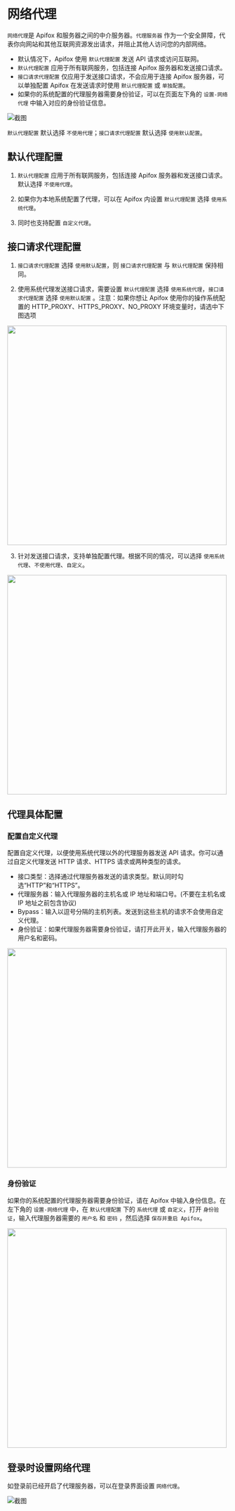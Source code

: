 # 网络代理

`网络代理`是 Apifox 和服务器之间的中介服务器。`代理服务器` 作为一个安全屏障，代表你向网站和其他互联网资源发出请求，并阻止其他人访问您的内部网络。

- 默认情况下，Apifox 使用 `默认代理配置` 发送 API 请求或访问互联网。
- `默认代理配置` 应用于所有联网服务，包括连接 Apifox 服务器和发送接口请求。
- `接口请求代理配置` 仅应用于发送接口请求，不会应用于连接 Apifox 服务器，可以单独配置 Apifox 在发送请求时使用 `默认代理配置` 或 `单独配置`。
- 如果你的系统配置的代理服务器需要身份验证，可以在页面左下角的 `设置-网络代理` 中输入对应的身份验证信息。

![截图](../../assets/img/proxy/proxy-1.png)

`默认代理配置` 默认选择 `不使用代理`；`接口请求代理配置` 默认选择 `使用默认配置`。

## 默认代理配置

1. `默认代理配置` 应用于所有联网服务，包括连接 Apifox 服务器和发送接口请求。默认选择 `不使用代理`。

2. 如果你为本地系统配置了代理，可以在 Apifox 内设置 `默认代理配置` 选择 `使用系统代理`。

3. 同时也支持配置 `自定义代理`。

## 接口请求代理配置

1. `接口请求代理配置` 选择 `使用默认配置`，则 `接口请求代理配置` 与 `默认代理配置` 保持相同。

2. 使用系统代理发送接口请求，需要设置 `默认代理配置` 选择 `使用系统代理`，`接口请求代理配置` 选择 `使用默认配置` 。注意：如果你想让 Apifox 使用你的操作系统配置的 HTTP_PROXY、HTTPS_PROXY、NO_PROXY 环境变量时，请选中下图选项

<img src="../../assets/img/proxy/proxy-6.png" width="500px" />

3. 针对发送接口请求，支持单独配置代理。根据不同的情况，可以选择 `使用系统代理`、`不使用代理`、`自定义`。

<img src="../../assets/img/proxy/proxy-5.png" width="500px" />


## 代理具体配置

### 配置自定义代理

配置自定义代理，以便使用系统代理以外的代理服务器发送 API 请求。你可以通过自定义代理发送 HTTP 请求、HTTPS 请求或两种类型的请求。
- 接口类型：选择通过代理服务器发送的请求类型。默认同时勾选“HTTP”和“HTTPS”。
- 代理服务器：输入代理服务器的主机名或 IP 地址和端口号。(不要在主机名或 IP 地址之前包含协议)
- Bypass：输入以逗号分隔的主机列表。发送到这些主机的请求不会使用自定义代理。
- 身份验证：如果代理服务器需要身份验证，请打开此开关，输入代理服务器的用户名和密码。

<img src="../../assets/img/proxy/proxy-4.png" width="500px" />

### 身份验证

如果你的系统配置的代理服务器需要身份验证，请在 Apifox 中输入身份信息。在左下角的 `设置-网络代理` 中，在 `默认代理配置` 下的 `系统代理` 或 `自定义`，打开 `身份验证`，输入代理服务器需要的 `用户名` 和 `密码` ，然后选择 `保存并重启 Apifox`。

<img src="../../assets/img/proxy/proxy-3.png" width="500px" />

## 登录时设置网络代理

如登录前已经开启了代理服务器，可以在登录界面设置 `网络代理`。

![截图](../../assets/img/proxy/proxy-2.png)


